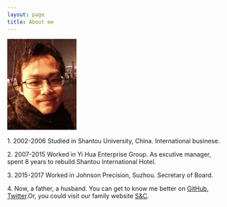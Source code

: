 ```yaml
---
layout: page
title: About me
---
```



![SoYee](/images/soyee.jpg)
<p> 1.  2002-2006 Studied in Shantou University, China. International businese.</p>
<p> 2.  2007-2015 Worked in Yi Hua Enterprise Group. As excutive manager, spent 8 years to rebuild Shantou International Hotel.</p>
<p> 3.  2015-2017 Worked in Johnson Precision, Suzhou. Secretary of Board.</p> 
<p> 4.  Now, a father, a husband. You can get to know me better on <a href="https://github.com/soyee36">GitHub</a>, <a href="https://twitter.com/princeliebe">Twitter</a>.Or, you could visit our family website <a href="https://soandcandy.us">S&C</a>.</p>
